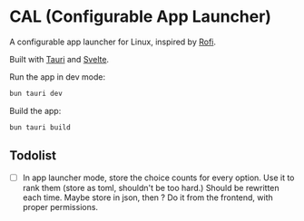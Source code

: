 # CAL (Configurable App Launcher)

A configurable app launcher for Linux, inspired by [Rofi](https://github.com/davatorium/rofi).

Built with [Tauri](https://v2.tauri.app) and [Svelte](https://svelte.dev/).

Run the app in dev mode:

```bash
bun tauri dev
```

Build the app:

```bash
bun tauri build
```

## Todolist

- [ ] In app launcher mode, store the choice counts for every option. Use it to rank them (store as toml, shouldn't be too hard.)
      Should be rewritten each time. Maybe store in json, then ? Do it from the frontend, with proper permissions.
